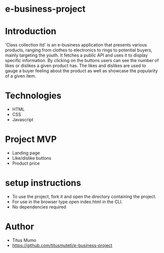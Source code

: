 # e-business-project
# Introduction 
'Class collection ltd' is an e-business application that presents various products, ranging from clothes to electronics to rings to potential buyers, mainly targeting the youth. It fetches a public API and uses it to display specific information. By clicking on the buttons users can see the number of likes or dislikes a given product has. The likes and dislikes are used to gauge a buyer feeling about the product as well as showcase the popularity of a given item.

# Technologies 
- HTML 
- CSS
- Javascript

# Project MVP
- Landing page
- Like/dislike buttons
- Product price

# setup instructions
- To use the project, fork it and open the directory containing the project.
- For use in the browser type open index.html in the CLI.
- No dependencies required


# Author 
- Titus Mumo 
- https://github.com/titusmuteti/e-business-project

